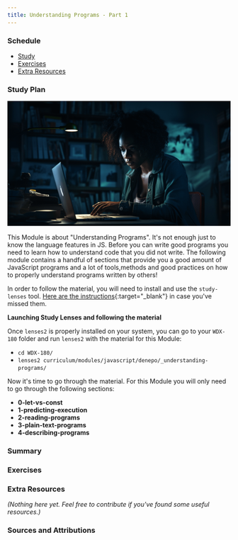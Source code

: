 ```yaml
---
title: Understanding Programs - Part 1
---
```


### Schedule

  - [Study](#study-plan)
  - [Exercises](#exercises)
  - [Extra Resources](#extra-resources)

### Study Plan

  ![](./assets/understanding.programs.png)

  This Module is about "Understanding Programs". It's not enough just to know the language features in JS. Before you can write good programs you need to learn how to understand code that you did not write. The following module contains a handful of sections that provide you a good amount of JavaScript programs and a lot of tools,methods and good practices on how to properly understand programs written by others!

  In order to follow the material, you will need to install and use the `study-lenses` tool. [Here are the instructions](https://in-tech-gration.github.io/WDX-180/curriculum/modules/javascript/denepo/setting-up-study-lenses/){:target="_blank"} in case you've missed them.

  **Launching Study Lenses and following the material**

  Once `lenses2` is properly installed on your system, you can go to your `WDX-180` folder and run `lenses2` with the material for this Module:

  - `cd WDX-180/`
  - `lenses2 curriculum/modules/javascript/denepo/_understanding-programs/`

  Now it's time to go through the material. For this Module you will only need to go through the following sections:

  - **0-let-vs-const**
  - **1-predicting-execution**
  - **2-reading-programs**
  - **3-plain-text-programs**
  - **4-describing-programs**

### Summary

### Exercises

  <!-- SGEN:META:PROGRESS:task=Explore the '0-let-vs-const' section of 'Understanding Programs' -->

  <!-- SGEN:META:PROGRESS:task=Explore the '1-predicting-execution' section of 'Understanding Programs' -->

  <!-- SGEN:META:PROGRESS:task=Explore the '2-reading-programs' section of 'Understanding Programs' -->

  <!-- SGEN:META:PROGRESS:task=Explore the '3-plain-text-programs' section of 'Understanding Programs' -->

  <!-- SGEN:META:PROGRESS:task=Explore the '4-describing-programs' section of 'Understanding Programs' -->

### Extra Resources

  _(Nothing here yet. Feel free to contribute if you've found some useful resources.)_

### Sources and Attributions